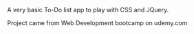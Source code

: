 A very basic To-Do list app to play with CSS and JQuery.

Project came from Web Development bootcamp on udemy.com